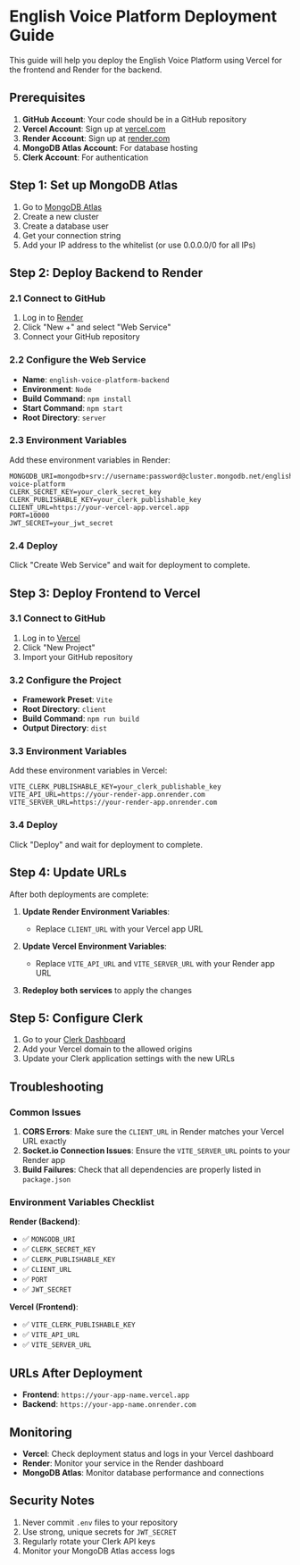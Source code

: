 # English Voice Platform Deployment Guide

This guide will help you deploy the English Voice Platform using Vercel for the frontend and Render for the backend.

## Prerequisites

1. **GitHub Account**: Your code should be in a GitHub repository
2. **Vercel Account**: Sign up at [vercel.com](https://vercel.com)
3. **Render Account**: Sign up at [render.com](https://render.com)
4. **MongoDB Atlas Account**: For database hosting
5. **Clerk Account**: For authentication

## Step 1: Set up MongoDB Atlas

1. Go to [MongoDB Atlas](https://www.mongodb.com/atlas)
2. Create a new cluster
3. Create a database user
4. Get your connection string
5. Add your IP address to the whitelist (or use 0.0.0.0/0 for all IPs)

## Step 2: Deploy Backend to Render

### 2.1 Connect to GitHub
1. Log in to [Render](https://render.com)
2. Click "New +" and select "Web Service"
3. Connect your GitHub repository

### 2.2 Configure the Web Service
- **Name**: `english-voice-platform-backend`
- **Environment**: `Node`
- **Build Command**: `npm install`
- **Start Command**: `npm start`
- **Root Directory**: `server`

### 2.3 Environment Variables
Add these environment variables in Render:

```
MONGODB_URI=mongodb+srv://username:password@cluster.mongodb.net/english-voice-platform
CLERK_SECRET_KEY=your_clerk_secret_key
CLERK_PUBLISHABLE_KEY=your_clerk_publishable_key
CLIENT_URL=https://your-vercel-app.vercel.app
PORT=10000
JWT_SECRET=your_jwt_secret
```

### 2.4 Deploy
Click "Create Web Service" and wait for deployment to complete.

## Step 3: Deploy Frontend to Vercel

### 3.1 Connect to GitHub
1. Log in to [Vercel](https://vercel.com)
2. Click "New Project"
3. Import your GitHub repository

### 3.2 Configure the Project
- **Framework Preset**: `Vite`
- **Root Directory**: `client`
- **Build Command**: `npm run build`
- **Output Directory**: `dist`

### 3.3 Environment Variables
Add these environment variables in Vercel:

```
VITE_CLERK_PUBLISHABLE_KEY=your_clerk_publishable_key
VITE_API_URL=https://your-render-app.onrender.com
VITE_SERVER_URL=https://your-render-app.onrender.com
```

### 3.4 Deploy
Click "Deploy" and wait for deployment to complete.

## Step 4: Update URLs

After both deployments are complete:

1. **Update Render Environment Variables**:
   - Replace `CLIENT_URL` with your Vercel app URL

2. **Update Vercel Environment Variables**:
   - Replace `VITE_API_URL` and `VITE_SERVER_URL` with your Render app URL

3. **Redeploy both services** to apply the changes

## Step 5: Configure Clerk

1. Go to your [Clerk Dashboard](https://dashboard.clerk.com)
2. Add your Vercel domain to the allowed origins
3. Update your Clerk application settings with the new URLs

## Troubleshooting

### Common Issues

1. **CORS Errors**: Make sure the `CLIENT_URL` in Render matches your Vercel URL exactly
2. **Socket.io Connection Issues**: Ensure the `VITE_SERVER_URL` points to your Render app
3. **Build Failures**: Check that all dependencies are properly listed in `package.json`

### Environment Variables Checklist

**Render (Backend)**:
- ✅ `MONGODB_URI`
- ✅ `CLERK_SECRET_KEY`
- ✅ `CLERK_PUBLISHABLE_KEY`
- ✅ `CLIENT_URL`
- ✅ `PORT`
- ✅ `JWT_SECRET`

**Vercel (Frontend)**:
- ✅ `VITE_CLERK_PUBLISHABLE_KEY`
- ✅ `VITE_API_URL`
- ✅ `VITE_SERVER_URL`

## URLs After Deployment

- **Frontend**: `https://your-app-name.vercel.app`
- **Backend**: `https://your-app-name.onrender.com`

## Monitoring

- **Vercel**: Check deployment status and logs in your Vercel dashboard
- **Render**: Monitor your service in the Render dashboard
- **MongoDB Atlas**: Monitor database performance and connections

## Security Notes

1. Never commit `.env` files to your repository
2. Use strong, unique secrets for `JWT_SECRET`
3. Regularly rotate your Clerk API keys
4. Monitor your MongoDB Atlas access logs 